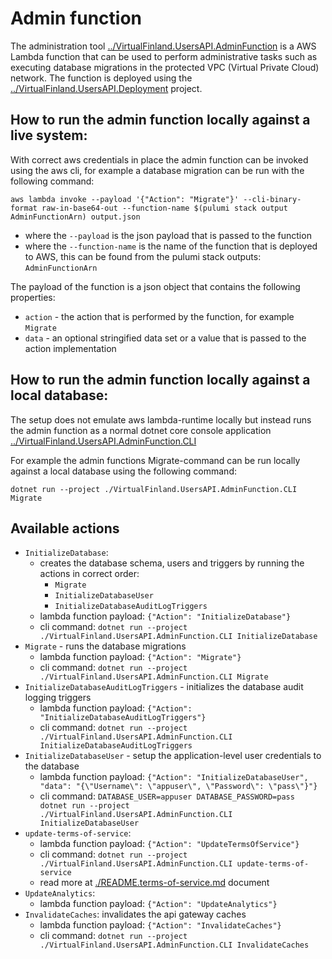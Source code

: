 # Admin function

The administration tool [../VirtualFinland.UsersAPI.AdminFunction](../VirtualFinland.UsersAPI.AdminFunction) is a AWS Lambda function that can be used to perform administrative tasks such as executing database migrations in the protected VPC (Virtual Private Cloud) network. The function is deployed using the [../VirtualFinland.UsersAPI.Deployment](../VirtualFinland.UsersAPI.Deployment) project.

## How to run the admin function locally against a live system:

With correct aws credentials in place the admin function can be invoked using the aws cli, for example a database migration can be run with the following command:

```
aws lambda invoke --payload '{"Action": "Migrate"}' --cli-binary-format raw-in-base64-out --function-name $(pulumi stack output AdminFunctionArn) output.json
```

- where the `--payload` is the json payload that is passed to the function
- where the `--function-name` is the name of the function that is deployed to AWS, this can be found from the pulumi stack outputs: `AdminFunctionArn`

The payload of the function is a json object that contains the following properties:

- `action` - the action that is performed by the function, for example `Migrate`
- `data` - an optional stringified data set or a value that is passed to the action implementation

## How to run the admin function locally against a local database:

The setup does not emulate aws lambda-runtime locally but instead runs the admin function as a normal dotnet core console application [../VirtualFinland.UsersAPI.AdminFunction.CLI]([../VirtualFinland.UsersAPI.AdminFunction.CLI)

For example the admin functions Migrate-command can be run locally against a local database using the following command:

```
dotnet run --project ./VirtualFinland.UsersAPI.AdminFunction.CLI Migrate
```

## Available actions

- `InitializeDatabase`:
  - creates the database schema, users and triggers by running the actions in correct order:
    - `Migrate`
    - `InitializeDatabaseUser`
    - `InitializeDatabaseAuditLogTriggers`
  - lambda function payload: `{"Action": "InitializeDatabase"}`
  - cli command: `dotnet run --project ./VirtualFinland.UsersAPI.AdminFunction.CLI InitializeDatabase`
- `Migrate` - runs the database migrations
  - lambda function payload: `{"Action": "Migrate"}`
  - cli command: `dotnet run --project ./VirtualFinland.UsersAPI.AdminFunction.CLI Migrate`
- `InitializeDatabaseAuditLogTriggers` - initializes the database audit logging triggers
  - lambda function payload: `{"Action": "InitializeDatabaseAuditLogTriggers"}`
  - cli command: `dotnet run --project ./VirtualFinland.UsersAPI.AdminFunction.CLI InitializeDatabaseAuditLogTriggers`
- `InitializeDatabaseUser` - setup the application-level user credentials to the database
  - lambda function payload: `{"Action": "InitializeDatabaseUser", "data": "{\"Username\": \"appuser\", \"Password\": \"pass\"}"}`
  - cli command: `DATABASE_USER=appuser DATABASE_PASSWORD=pass dotnet run --project ./VirtualFinland.UsersAPI.AdminFunction.CLI InitializeDatabaseUser`
- `update-terms-of-service`:
  - lambda function payload: `{"Action": "UpdateTermsOfService"}`
  - cli command: `dotnet run --project ./VirtualFinland.UsersAPI.AdminFunction.CLI update-terms-of-service`
  - read more at [./README.terms-of-service.md](./README.terms-of-service.md) document
- `UpdateAnalytics`:
  - lambda function payload: `{"Action": "UpdateAnalytics"}`
- `InvalidateCaches`: invalidates the api gateway caches
  - lambda function payload: `{"Action": "InvalidateCaches"}`
  - cli command: `dotnet run --project ./VirtualFinland.UsersAPI.AdminFunction.CLI InvalidateCaches`
